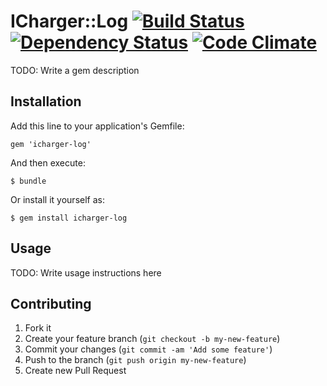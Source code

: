 # ICharger::Log [![Build Status](https://travis-ci.org/code-lever/icharger-log.png)](https://travis-ci.org/code-lever/icharger-log) [![Dependency Status](https://gemnasium.com/code-lever/icharger-log.png)](https://gemnasium.com/code-lever/icharger-log) [![Code Climate](https://codeclimate.com/github/code-lever/icharger-log.png)](https://codeclimate.com/github/code-lever/icharger-log)

TODO: Write a gem description

## Installation

Add this line to your application's Gemfile:

    gem 'icharger-log'

And then execute:

    $ bundle

Or install it yourself as:

    $ gem install icharger-log

## Usage

TODO: Write usage instructions here

## Contributing

1. Fork it
2. Create your feature branch (`git checkout -b my-new-feature`)
3. Commit your changes (`git commit -am 'Add some feature'`)
4. Push to the branch (`git push origin my-new-feature`)
5. Create new Pull Request
